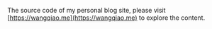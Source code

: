The source code of my personal blog site, please visit [https://wangqiao.me](https://wangqiao.me) to explore the content.
